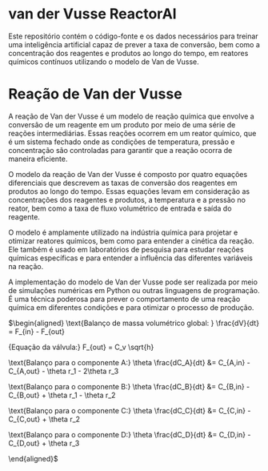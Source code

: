 # van der Vusse ReactorAI
Este repositório contém o código-fonte e os dados necessários para treinar uma inteligência artificial capaz de prever a taxa de conversão, bem como a concentração dos reagentes e produtos ao longo do tempo, em reatores químicos contínuos utilizando o modelo de Van de Vusse.

# Reação de Van der Vusse

A reação de Van der Vusse é um modelo de reação química que envolve a conversão de um reagente em um produto por meio de uma série de reações intermediárias. Essas reações ocorrem em um reator químico, que é um sistema fechado onde as condições de temperatura, pressão e concentração são controladas para garantir que a reação ocorra de maneira eficiente.

O modelo da reação de Van der Vusse é composto por quatro equações diferenciais que descrevem as taxas de conversão dos reagentes em produtos ao longo do tempo. Essas equações levam em consideração as concentrações dos reagentes e produtos, a temperatura e a pressão no reator, bem como a taxa de fluxo volumétrico de entrada e saída do reagente.

O modelo é amplamente utilizado na indústria química para projetar e otimizar reatores químicos, bem como para entender a cinética da reação. Ele também é usado em laboratórios de pesquisa para estudar reações químicas específicas e para entender a influência das diferentes variáveis ​​na reação.

A implementação do modelo de Van der Vusse pode ser realizada por meio de simulações numéricas em Python ou outras linguagens de programação. É uma técnica poderosa para prever o comportamento de uma reação química em diferentes condições e para otimizar o processo de produção.


$\begin{aligned}
\text{Balanço de massa volumétrico global: } \frac{dV}{dt} = F_{in} - F_{out}

{Equação da válvula:} F_{out} = C_v \sqrt{h}

\text{Balanço para o componente A:} \theta \frac{dC_A}{dt} &= C_{A,in} - C_{A,out} - \theta r_1 - 2\theta r_3 

\text{Balanço para o componente B:} \theta \frac{dC_B}{dt} &= C_{B,in} - C_{B,out} + \theta r_1 - \theta r_2 

\text{Balanço para o componente C:} \theta \frac{dC_C}{dt} &= C_{C,in} - C_{C,out} + \theta r_2 

\text{Balanço para o componente D:} \theta \frac{dC_D}{dt} &= C_{D,in} - C_{D,out} + \theta r_3

\end{aligned}$

